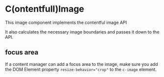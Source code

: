 # C(ontentfull)Image

This image component implements the contentful image API 

It also calculates the necessary image boundaries and passes it down to the API.

## focus area
If a content manager can add a focus area to the image, make sure you add the DOM Element property `resize-behavior="crop"` to the `c-image` element. 
